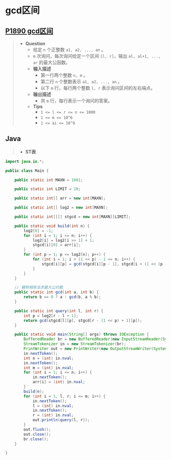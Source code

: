 # gcd区间

## [P1890 gcd区间](https://www.luogu.com.cn/problem/P1890)

> - **Question**
>   - 给定 `n` 个正整数 `a1, a2, ..., an` 。
>   - `m` 次询问，每次询问给定一个区间 `[l, r]`，输出 `al, al+1, ..., ar` 的最大公因数。
>   - **输入描述**
>     - 第一行两个整数 `n, m` 。
>     - 第二行 `n` 个整数表示 `a1, a2, ..., an` 。
>     - 以下 `m` 行，每行两个整数 `l, r` 表示询问区间的左右端点。
>   - **输出描述**
>     - 共 `m` 行，每行表示一个询问的答案。
>   - **Tips**
>     - `1 <= l <= r <= n <= 1000`
>     - `1 <= m <= 10^6`
>     - `1 <= ai <= 10^9`

## Java

> - **ST表**

```java
import java.io.*;

public class Main {

    public static int MAXN = 1001;

    public static int LIMIT = 10;

    public static int[] arr = new int[MAXN];

    public static int[] log2 = new int[MAXN];

    public static int[][] stgcd = new int[MAXN][LIMIT];

    public static void build(int n) {
        log2[0] = -1;
        for (int i = 1; i <= n; i++) {
            log2[i] = log2[i >> 1] + 1;
            stgcd[i][0] = arr[i];
        }
        for (int p = 1; p <= log2[n]; p++) {
            for (int i = 1; i + (1 << p) - 1 <= n; i++) {
                stgcd[i][p] = gcd(stgcd[i][p - 1], stgcd[i + (1 << (p - 1))][p - 1]);
            }
        }
    }

    // 辗转相除法求最大公约数
    public static int gcd(int a, int b) {
        return b == 0 ? a : gcd(b, a % b);
    }

    public static int query(int l, int r) {
        int p = log2[r - l + 1];
        return gcd(stgcd[l][p], stgcd[r - (1 << p) + 1][p]);
    }

    public static void main(String[] args) throws IOException {
        BufferedReader br = new BufferedReader(new InputStreamReader(System.in));
        StreamTokenizer in = new StreamTokenizer(br);
        PrintWriter out = new PrintWriter(new OutputStreamWriter(System.out));
        in.nextToken();
        int n = (int) in.nval;
        in.nextToken();
        int m = (int) in.nval;
        for (int i = 1; i <= n; i++) {
            in.nextToken();
            arr[i] = (int) in.nval;
        }
        build(n);
        for (int i = 1, l, r; i <= m; i++) {
            in.nextToken();
            l = (int) in.nval;
            in.nextToken();
            r = (int) in.nval;
            out.println(query(l, r));
        }
        out.flush();
        out.close();
        br.close();
    }

}
```

